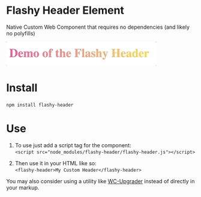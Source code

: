 # Flashy Header Element
Native Custom Web Component that requires no dependencies (and likely no polyfills)

![Example gif of Component](./example.gif)

# Install
```npm install flashy-header```

# Use
 1. To use just add a script tag for the component:\
`<script src="node_modules/flashy-header/flashy-header.js"></script>`

 2. Then use it in your HTML like so:\
`<flashy-header>My Custom Header</flashy-header>`

You may also consider using a utility like [WC-Upgrader](https://github.com/CalebBraaten/wc-upgrader) instead of directly in your markup.
